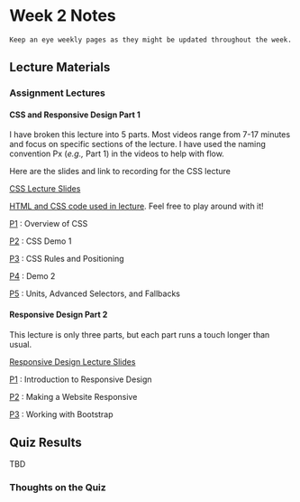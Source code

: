 Week 2 Notes
============================

```{note}
Keep an eye weekly pages as they might be updated throughout the week.
```

## Lecture Materials

### Assignment Lectures


#### CSS and Responsive Design Part 1

I have broken this lecture into 5 parts. Most videos range from 7-17 minutes and focus on specific sections of the lecture. I have used the naming convention Px (_e.g.,_ Part 1) in the videos to help with flow.

Here are the slides and link to recording for the CSS lecture

<a href="../resources/10_12_20-css.pdf" >CSS Lecture Slides</a>

<a href="https://repl.it/@m5b/inf133-css-demo" >HTML and CSS code used in lecture</a>. Feel free to play around with it!

[P1](https://uci.yuja.com/V/Video?v=1995814&node=7645821&a=1900928025&autoplay=1)
: Overview of CSS

[P2](https://uci.yuja.com/V/Video?v=1995819&node=7645838&a=784471644&autoplay=1)
: CSS Demo 1

[P3](https://uci.yuja.com/V/Video?v=1995874&node=7645962&a=1149934946&autoplay=1)
: CSS Rules and Positioning

[P4](https://uci.yuja.com/V/Video?v=1995878&node=7645971&a=1850507655&autoplay=1)
: Demo 2

[P5](https://uci.yuja.com/V/Video?v=1995905&node=7646035&a=1813997364&autoplay=1)
: Units, Advanced Selectors, and Fallbacks


#### Responsive Design Part 2

This lecture is only three parts, but each part runs a touch longer than usual.

<a href="../resources/10_13_20-responsive_design.pdf" >Responsive Design Lecture Slides</a>

[P1](https://uci.yuja.com/V/Video?v=2003362&node=7664090&a=1166702791&autoplay=1)
: Introduction to Responsive Design

[P2](https://uci.yuja.com/V/Video?v=2003371&node=7664121&a=314805695&autoplay=1)
: Making a Website Responsive

[P3](https://uci.yuja.com/V/Video?v=2003381&node=7664138&a=830543452&autoplay=1)
: Working with Bootstrap

## Quiz Results

TBD

### Thoughts on the Quiz

